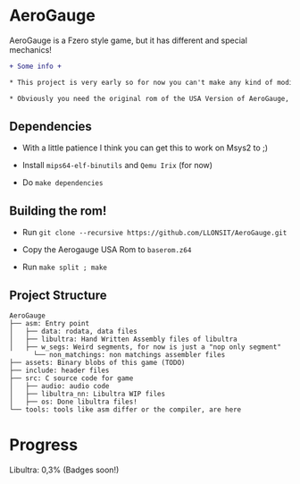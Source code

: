 # AeroGauge
AeroGauge is a Fzero style game, but it has different and special mechanics!



```diff
+ Some info +

* This project is very early so for now you can't make any kind of modification, well maybe I'll focus on it soon ;).

* Obviously you need the original rom of the USA Version of AeroGauge, I am not responsible for which methods you get it.

```

## Dependencies

- With a little patience I think you can get this to work on Msys2 to ;)

- Install ``mips64-elf-binutils`` and ``Qemu Irix`` (for now) 

- Do `make dependencies`

## Building the rom!
- Run ``git clone --recursive https://github.com/LLONSIT/AeroGauge.git``

- Copy the Aerogauge USA Rom to ``baserom.z64``

- Run ``make split ; make``


## Project Structure
	
	AeroGauge 
	├── asm: Entry point 
	│   ├── data: rodata, data files
	│   ├── libultra: Hand Written Assembly files of libultra
	│   ├── w_segs: Weird segments, for now is just a "nop only segment"	    
          └── non_matchings: non matchings assembler files
	├── assets: Binary blobs of this game (TODO)
	├── include: header files
	├── src: C source code for game
	│   ├── audio: audio code
	│   ├── libultra_nn: Libultra WIP files
	│   ├── os: Done libultra files!
	└── tools: tools like asm differ or the compiler, are here
	
# Progress

Libultra: 0,3% (Badges soon!)



